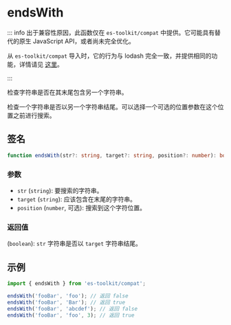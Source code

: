 # endsWith

::: info
出于兼容性原因，此函数仅在 `es-toolkit/compat` 中提供。它可能具有替代的原生 JavaScript API，或者尚未完全优化。

从 `es-toolkit/compat` 导入时，它的行为与 lodash 完全一致，并提供相同的功能，详情请见 [这里](../../../compatibility.md)。

:::

检查字符串是否在其末尾包含另一个字符串。

检查一个字符串是否以另一个字符串结尾。可以选择一个可选的位置参数在这个位置之前进行搜索。

## 签名

```typescript
function endsWith(str?: string, target?: string, position?: number): boolean;
```

### 参数

- `str` (`string`): 要搜索的字符串。
- `target` (`string`): 应该包含在末尾的字符串。
- `position` (`number`, 可选): 搜索到这个字符位置。

### 返回值

(`boolean`): `str` 字符串是否以 `target` 字符串结尾。

## 示例

```typescript
import { endsWith } from 'es-toolkit/compat';

endsWith('fooBar', 'foo'); // 返回 false
endsWith('fooBar', 'Bar'); // 返回 true
endsWith('fooBar', 'abcdef'); // 返回 false
endsWith('fooBar', 'foo', 3); // 返回 true
```
